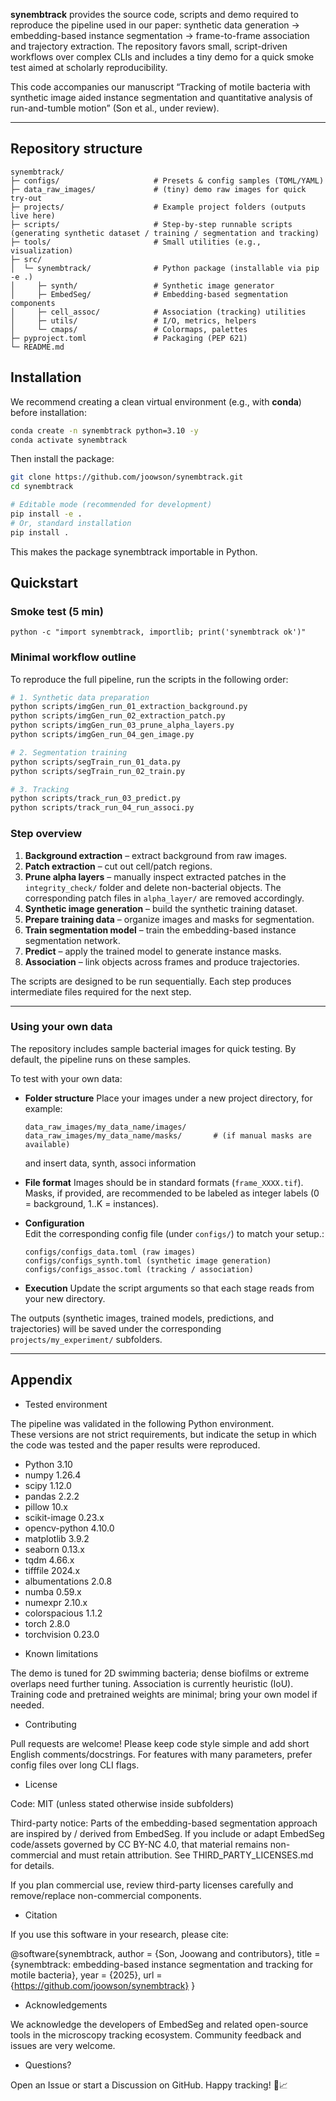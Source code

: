 **synembtrack** provides the source code, scripts and demo required to reproduce the pipeline used in our paper: synthetic data generation → embedding-based instance segmentation → frame-to-frame association and trajectory extraction. The repository favors small, script-driven workflows over complex CLIs and includes a tiny demo for a quick smoke test aimed at scholarly reproducibility.

This code accompanies our manuscript “Tracking of motile bacteria with synthetic image aided instance segmentation and quantitative analysis of run-and-tumble motion” (Son et al., under review).

---

## Repository structure
```
synembtrack/
├─ configs/                     # Presets & config samples (TOML/YAML)
├─ data_raw_images/             # (tiny) demo raw images for quick try-out
├─ projects/                    # Example project folders (outputs live here)
├─ scripts/                     # Step-by-step runnable scripts (generating synthetic dataset / training / segmentation and tracking)
├─ tools/                       # Small utilities (e.g., visualization)
├─ src/
│  └─ synembtrack/              # Python package (installable via pip -e .)
│     ├─ synth/                 # Synthetic image generator
│     ├─ EmbedSeg/              # Embedding-based segmentation components
│     ├─ cell_assoc/            # Association (tracking) utilities
│     ├─ utils/                 # I/O, metrics, helpers
│     └─ cmaps/                 # Colormaps, palettes
├─ pyproject.toml               # Packaging (PEP 621)
└─ README.md
```

## Installation

We recommend creating a clean virtual environment (e.g., with **conda**) before installation:

```bash
conda create -n synembtrack python=3.10 -y
conda activate synembtrack
```

Then install the package:

```bash
git clone https://github.com/joowson/synembtrack.git
cd synembtrack

# Editable mode (recommended for development)
pip install -e .
# Or, standard installation
pip install .
```

This makes the package synembtrack importable in Python.


## Quickstart

### Smoke test (5 min)
```
python -c "import synembtrack, importlib; print('synembtrack ok')"
```


### Minimal workflow outline
To reproduce the full pipeline, run the scripts in the following order:

```bash
# 1. Synthetic data preparation
python scripts/imgGen_run_01_extraction_background.py
python scripts/imgGen_run_02_extraction_patch.py
python scripts/imgGen_run_03_prune_alpha_layers.py
python scripts/imgGen_run_04_gen_image.py

# 2. Segmentation training
python scripts/segTrain_run_01_data.py
python scripts/segTrain_run_02_train.py

# 3. Tracking
python scripts/track_run_03_predict.py
python scripts/track_run_04_run_associ.py
````

### Step overview

1. **Background extraction** – extract background from raw images.
2. **Patch extraction** – cut out cell/patch regions.
3. **Prune alpha layers** – manually inspect extracted patches in the `integrity_check/` folder and delete non-bacterial objects. The corresponding patch files in `alpha_layer/` are removed accordingly.
4. **Synthetic image generation** – build the synthetic training dataset.
5. **Prepare training data** – organize images and masks for segmentation.
6. **Train segmentation model** – train the embedding-based instance segmentation network.
7. **Predict** – apply the trained model to generate instance masks.
8. **Association** – link objects across frames and produce trajectories.

The scripts are designed to be run sequentially.
Each step produces intermediate files required for the next step.

---

### Using your own data

The repository includes sample bacterial images for quick testing.
By default, the pipeline runs on these samples.

To test with your own data:

* **Folder structure**
  Place your images under a new project directory, for example:

  ```
  data_raw_images/my_data_name/images/
  data_raw_images/my_data_name/masks/       # (if manual masks are available)
  ```
  and insert data, synth, associ information 

* **File format**
  Images should be in standard formats (`frame_XXXX.tif`).
  Masks, if provided, are recommended to be labeled as integer labels (0 = background, 1..K = instances).

* **Configuration**  
Edit the corresponding config file (under `configs/`) to match your setup.:
  ```
  configs/configs_data.toml (raw images)  
  configs/configs_synth.toml (synthetic image generation)  
  configs/configs_assoc.toml (tracking / association)  
  ```


* **Execution**
  Update the script arguments so that each stage reads from your new directory.

The outputs (synthetic images, trained models, predictions, and trajectories)
will be saved under the corresponding `projects/my_experiment/` subfolders.




---
## Appendix

* Tested environment

The pipeline was validated in the following Python environment.  
These versions are not strict requirements, but indicate the setup in which the code was tested and the paper results were reproduced.

- Python 3.10
- numpy 1.26.4
- scipy 1.12.0
- pandas 2.2.2
- pillow 10.x
- scikit-image 0.23.x
- opencv-python 4.10.0
- matplotlib 3.9.2
- seaborn 0.13.x
- tqdm 4.66.x
- tifffile 2024.x
- albumentations 2.0.8
- numba 0.59.x
- numexpr 2.10.x
- colorspacious 1.1.2
- torch 2.8.0
- torchvision 0.23.0



* Known limitations

The demo is tuned for 2D swimming bacteria; dense biofilms or extreme overlaps need further tuning.
Association is currently heuristic (IoU).
Training code and pretrained weights are minimal; bring your own model if needed.


* Contributing

Pull requests are welcome!
Please keep code style simple and add short English comments/docstrings.
For features with many parameters, prefer config files over long CLI flags.

* License

Code: MIT (unless stated otherwise inside subfolders)

Third-party notice: Parts of the embedding-based segmentation approach are inspired by / derived from EmbedSeg. If you include or adapt EmbedSeg code/assets governed by CC BY-NC 4.0, that material remains non-commercial and must retain attribution. See THIRD_PARTY_LICENSES.md for details.

If you plan commercial use, review third-party licenses carefully and remove/replace non-commercial components.

* Citation

If you use this software in your research, please cite:

@software{synembtrack,
  author  = {Son, Joowang and contributors},
  title   = {synembtrack: embedding-based instance segmentation and tracking for motile bacteria},
  year    = {2025},
  url     = {https://github.com/joowson/synembtrack}
}


* Acknowledgements

We acknowledge the developers of EmbedSeg and related open-source tools in the microscopy tracking ecosystem. Community feedback and issues are very welcome.

* Questions?

Open an Issue or start a Discussion on GitHub.
Happy tracking! 🦠📈
